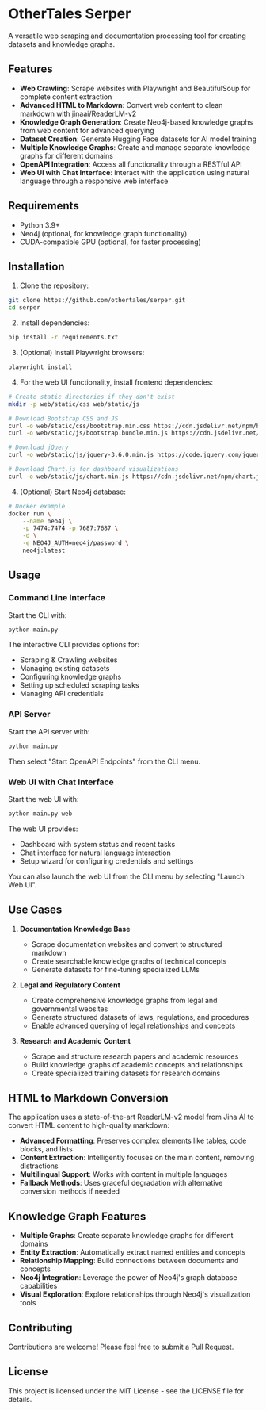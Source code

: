 # OtherTales Serper

A versatile web scraping and documentation processing tool for creating datasets and knowledge graphs.

## Features

- **Web Crawling**: Scrape websites with Playwright and BeautifulSoup for complete content extraction
- **Advanced HTML to Markdown**: Convert web content to clean markdown with jinaai/ReaderLM-v2
- **Knowledge Graph Generation**: Create Neo4j-based knowledge graphs from web content for advanced querying
- **Dataset Creation**: Generate Hugging Face datasets for AI model training
- **Multiple Knowledge Graphs**: Create and manage separate knowledge graphs for different domains
- **OpenAPI Integration**: Access all functionality through a RESTful API
- **Web UI with Chat Interface**: Interact with the application using natural language through a responsive web interface

## Requirements

- Python 3.9+
- Neo4j (optional, for knowledge graph functionality)
- CUDA-compatible GPU (optional, for faster processing)

## Installation

1. Clone the repository:
```bash
git clone https://github.com/othertales/serper.git
cd serper
```

2. Install dependencies:
```bash
pip install -r requirements.txt
```

3. (Optional) Install Playwright browsers:
```bash
playwright install
```

4. For the web UI functionality, install frontend dependencies:
```bash
# Create static directories if they don't exist
mkdir -p web/static/css web/static/js

# Download Bootstrap CSS and JS
curl -o web/static/css/bootstrap.min.css https://cdn.jsdelivr.net/npm/bootstrap@5.3.0/dist/css/bootstrap.min.css
curl -o web/static/js/bootstrap.bundle.min.js https://cdn.jsdelivr.net/npm/bootstrap@5.3.0/dist/js/bootstrap.bundle.min.js

# Download jQuery
curl -o web/static/js/jquery-3.6.0.min.js https://code.jquery.com/jquery-3.6.0.min.js

# Download Chart.js for dashboard visualizations
curl -o web/static/js/chart.min.js https://cdn.jsdelivr.net/npm/chart.js@3.7.1/dist/chart.min.js
```

4. (Optional) Start Neo4j database:
```bash
# Docker example
docker run \
    --name neo4j \
    -p 7474:7474 -p 7687:7687 \
    -d \
    -e NEO4J_AUTH=neo4j/password \
    neo4j:latest
```

## Usage

### Command Line Interface

Start the CLI with:
```bash
python main.py
```

The interactive CLI provides options for:
- Scraping & Crawling websites
- Managing existing datasets
- Configuring knowledge graphs
- Setting up scheduled scraping tasks
- Managing API credentials

### API Server

Start the API server with:
```bash
python main.py
```

Then select "Start OpenAPI Endpoints" from the CLI menu.

### Web UI with Chat Interface

Start the web UI with:
```bash
python main.py web
```

The web UI provides:
- Dashboard with system status and recent tasks
- Chat interface for natural language interaction
- Setup wizard for configuring credentials and settings

You can also launch the web UI from the CLI menu by selecting "Launch Web UI".

## Use Cases

1. **Documentation Knowledge Base**
   - Scrape documentation websites and convert to structured markdown
   - Create searchable knowledge graphs of technical concepts
   - Generate datasets for fine-tuning specialized LLMs

2. **Legal and Regulatory Content**
   - Create comprehensive knowledge graphs from legal and governmental websites
   - Generate structured datasets of laws, regulations, and procedures
   - Enable advanced querying of legal relationships and concepts

3. **Research and Academic Content**
   - Scrape and structure research papers and academic resources
   - Build knowledge graphs of academic concepts and relationships
   - Create specialized training datasets for research domains

## HTML to Markdown Conversion

The application uses a state-of-the-art ReaderLM-v2 model from Jina AI to convert HTML content to high-quality markdown:

- **Advanced Formatting**: Preserves complex elements like tables, code blocks, and lists
- **Content Extraction**: Intelligently focuses on the main content, removing distractions
- **Multilingual Support**: Works with content in multiple languages 
- **Fallback Methods**: Uses graceful degradation with alternative conversion methods if needed

## Knowledge Graph Features

- **Multiple Graphs**: Create separate knowledge graphs for different domains
- **Entity Extraction**: Automatically extract named entities and concepts
- **Relationship Mapping**: Build connections between documents and concepts
- **Neo4j Integration**: Leverage the power of Neo4j's graph database capabilities
- **Visual Exploration**: Explore relationships through Neo4j's visualization tools

## Contributing

Contributions are welcome! Please feel free to submit a Pull Request.

## License

This project is licensed under the MIT License - see the LICENSE file for details.